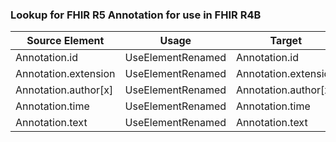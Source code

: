 ### Lookup for FHIR R5 Annotation for use in FHIR R4B

| Source Element | Usage | Target |
| -------------- | ----- | ------ |
| Annotation.id | UseElementRenamed | Annotation.id |
| Annotation.extension | UseElementRenamed | Annotation.extension |
| Annotation.author[x] | UseElementRenamed | Annotation.author[x] |
| Annotation.time | UseElementRenamed | Annotation.time |
| Annotation.text | UseElementRenamed | Annotation.text |
